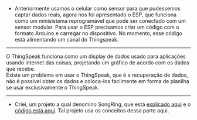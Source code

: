 - Anteriormente usamos o celular como sensor para que pudessemos captar dados reais, agora nos foi apresentado o ESP, que funciona como um minisistema reprogramável que pode ser conectado com um sensor modular. Para usar o ESP precisamos criar um código com o formato Arduino e carregar no dispositivo. No momento, esse código está alimentando um canal do Thingspeak. 
*****
O ThingSpeak funciona como um display de dados usado para aplicações usando internet das coisas, projetando um gráfico de acordo com os dados que recebe.  
Existe um problema em usar o ThingSpeak, que é a recuperação de dados, não é possivel obter os dados e coloca-los facilmente em forma de planilha se usar exclusivamente o ThingSpeak.  
*****

- Criei, um projeto a qual denomino SongRing, que está [explicado aqui](bit.ly/SongRing) e o [código está aqui](https://create.arduino.cc/editor/paulohenriqueaf/288e4cc7-9605-4ebb-a91a-fecf0a02ebeb/preview). Tal projeto usa os conceitos dessa parte aqui.

